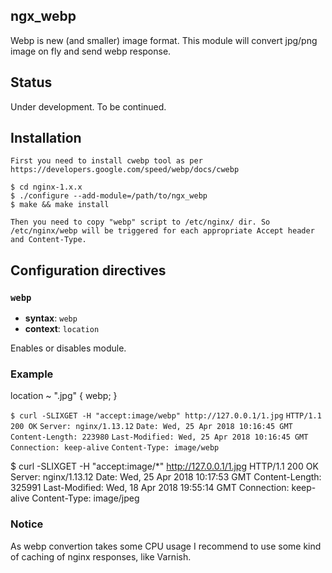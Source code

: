 ## ngx_webp

Webp is new (and smaller) image format. This module will convert jpg/png image on fly and send webp response.

## Status

Under development. To be continued.

## Installation

    First you need to install cwebp tool as per https://developers.google.com/speed/webp/docs/cwebp

    $ cd nginx-1.x.x
    $ ./configure --add-module=/path/to/ngx_webp
    $ make && make install

    Then you need to copy "webp" script to /etc/nginx/ dir. So /etc/nginx/webp will be triggered for each appropriate Accept header and Content-Type.

## Configuration directives

### `webp`

- **syntax**: `webp`
- **context**: `location`

Enables or disables module.

### Example

location ~ "\.jpg" {
webp;
}

`$ curl -SLIXGET -H "accept:image/webp" http://127.0.0.1/1.jpg`
`HTTP/1.1 200 OK`
`Server: nginx/1.13.12`
`Date: Wed, 25 Apr 2018 10:16:45 GMT`
`Content-Length: 223980`
`Last-Modified: Wed, 25 Apr 2018 10:16:45 GMT`
`Connection: keep-alive`
`Content-Type: image/webp`

$ curl -SLIXGET -H "accept:image/*" http://127.0.0.1/1.jpg
HTTP/1.1 200 OK
Server: nginx/1.13.12
Date: Wed, 25 Apr 2018 10:17:53 GMT
Content-Length: 325991
Last-Modified: Wed, 18 Apr 2018 19:55:14 GMT
Connection: keep-alive
Content-Type: image/jpeg

### Notice
As webp convertion takes some CPU usage I recommend to use some kind of caching of nginx responses, like Varnish.
